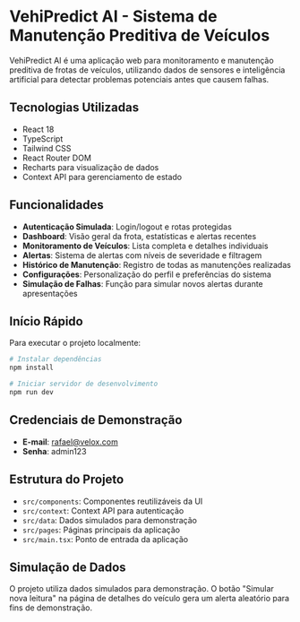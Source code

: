 # VehiPredict AI - Sistema de Manutenção Preditiva de Veículos

VehiPredict AI é uma aplicação web para monitoramento e manutenção preditiva de frotas de veículos, utilizando dados de sensores e inteligência artificial para detectar problemas potenciais antes que causem falhas.

## Tecnologias Utilizadas

- React 18
- TypeScript
- Tailwind CSS
- React Router DOM
- Recharts para visualização de dados
- Context API para gerenciamento de estado

## Funcionalidades

- **Autenticação Simulada**: Login/logout e rotas protegidas
- **Dashboard**: Visão geral da frota, estatísticas e alertas recentes
- **Monitoramento de Veículos**: Lista completa e detalhes individuais
- **Alertas**: Sistema de alertas com níveis de severidade e filtragem
- **Histórico de Manutenção**: Registro de todas as manutenções realizadas
- **Configurações**: Personalização do perfil e preferências do sistema
- **Simulação de Falhas**: Função para simular novos alertas durante apresentações

## Início Rápido

Para executar o projeto localmente:

```bash
# Instalar dependências
npm install

# Iniciar servidor de desenvolvimento
npm run dev
```

## Credenciais de Demonstração

- **E-mail**: rafael@velox.com
- **Senha**: admin123

## Estrutura do Projeto

- `src/components`: Componentes reutilizáveis da UI
- `src/context`: Context API para autenticação
- `src/data`: Dados simulados para demonstração
- `src/pages`: Páginas principais da aplicação
- `src/main.tsx`: Ponto de entrada da aplicação

## Simulação de Dados

O projeto utiliza dados simulados para demonstração. O botão "Simular nova leitura" na página de detalhes do veículo gera um alerta aleatório para fins de demonstração.